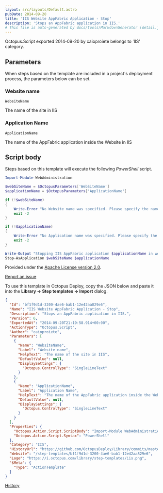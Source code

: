 ```yaml
---
layout: src/layouts/Default.astro
pubDate: 2014-09-20
title: 'IIS Website AppFabric Application - Stop'
description: 'Stops an AppFabric application in IIS.'
# This file is auto-generated by docs/tools/MarkdownGenerator (detail.js)
---
```


Octopus.Script exported 2014-09-20 by caioproiete belongs to 'IIS' category.

## Parameters

When steps based on the template are included in a project's deployment process, the parameters below can be set.


<div class="param">

### Website name

`WebsiteName`

The name of the site in IIS

</div>
        
<div class="param">

### Application Name

`ApplicationName`

The name of the AppFabric application inside the Website in IIS

</div>
        

## Script body

Steps based on this template will execute the following *PowerShell* script.

```PowerShell
Import-Module WebAdministration

$webSiteName = $OctopusParameters['WebSiteName']
$applicationName = $OctopusParameters['ApplicationName']

if (!$webSiteName)
{
    Write-Error "No Website name was specified. Please specify the name of the Website that contains the AppFabric application."
    exit -2
}

if (!$applicationName)
{
    Write-Error "No Application name was specified. Please specify the name of the AppFabric Application contained in the Website."
    exit -2
}

Write-Output "Stopping IIS AppFabric application $applicationName in website $webSiteName"
Stop-AsApplication $webSiteName $applicationName

```

Provided under the [Apache License version 2.0](https://github.com/OctopusDeploy/Library/blob/master/LICENSE.txt).

[Report an issue](https://github.com/OctopusDeploy/Library/issues/new?assignees=&labels=&projects=&template=bug-report.yml&title=Issue%20with%20IIS%20Website%20AppFabric%20Application%20-%20Stop&step-template=IIS%20Website%20AppFabric%20Application%20-%20Stop)

<div class="get-json">

To use this template in Octopus Deploy, copy the JSON below and paste it into the **Library → Step templates → Import** dialog.

```json
{
  "Id": "bf1f9d1d-3200-4ae6-bab1-12e42aa829e6",
  "Name": "IIS Website AppFabric Application - Stop",
  "Description": "Stops an AppFabric application in IIS.",
  "Version": 6,
  "ExportedAt": "2014-09-20T21:19:58.914+00:00",
  "ActionType": "Octopus.Script",
  "Author": "caioproiete",
  "Parameters": [
    {
      "Name": "WebsiteName",
      "Label": "Website name",
      "HelpText": "The name of the site in IIS",
      "DefaultValue": null,
      "DisplaySettings": {
        "Octopus.ControlType": "SingleLineText"
      }
    },
    {
      "Name": "ApplicationName",
      "Label": "Application Name",
      "HelpText": "The name of the AppFabric application inside the Website in IIS",
      "DefaultValue": null,
      "DisplaySettings": {
        "Octopus.ControlType": "SingleLineText"
      }
    }
  ],
  "Properties": {
    "Octopus.Action.Script.ScriptBody": "Import-Module WebAdministration\n\n$webSiteName = $OctopusParameters['WebSiteName']\n$applicationName = $OctopusParameters['ApplicationName']\n\nif (!$webSiteName)\n{\n    Write-Error \"No Website name was specified. Please specify the name of the Website that contains the AppFabric application.\"\n    exit -2\n}\n\nif (!$applicationName)\n{\n    Write-Error \"No Application name was specified. Please specify the name of the AppFabric Application contained in the Website.\"\n    exit -2\n}\n\nWrite-Output \"Stopping IIS AppFabric application $applicationName in website $webSiteName\"\nStop-AsApplication $webSiteName $applicationName\n",
    "Octopus.Action.Script.Syntax": "PowerShell"
  },
  "Category": "IIS",
  "HistoryUrl": "https://github.com/OctopusDeploy/Library/commits/master/step-templates//opt/buildagent/work/75443764cd38076d/step-templates/iis-website-appfabric-application-stop.json",
  "Website": "/step-templates/bf1f9d1d-3200-4ae6-bab1-12e42aa829e6",
  "Logo": "https://i.octopus.com/library/step-templates/iis.png",
  "$Meta": {
    "Type": "ActionTemplate"
  }
}
```

[History](https://github.com/OctopusDeploy/Library/commits/master/step-templates/https://github.com/OctopusDeploy/Library/commits/master/step-templates//opt/buildagent/work/75443764cd38076d/step-templates/iis-website-appfabric-application-stop.json)

</div>
